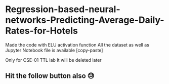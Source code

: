 # Regression-based-neural-networks-Predicting-Average-Daily-Rates-for-Hotels
Made the code with ELU activation function
All the dataset as well as Jupyter Notebook file is available [copy-paste]


Only for CSE-01 TTL lab
It will be deleted later

## Hit the follow button also 😓
